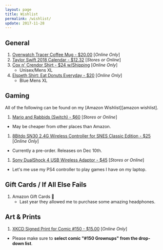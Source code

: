 ```yaml
---
layout: page
title: Wishlist
permalink: /wishlist/
update: 2017-11-28
---
```


## General

1. [Overwatch Tracer Coffee Mug - $20.00][tracer-mug] [_Online Only_]
1. [Taylor Swift 2018 Calendar - $12.32][tswift-calendar] [_Stores or Online_]
1. [Cox n' Crendor Shirt - $24 w/Shipping][cox-n-crendor] [_Online Only_]
   - Unisex/Mens XL
1. [Elspeth Shirt: Eat Donuts Everyday - $20][elspeth-shirt] [_Online Only_]
   - Blue Mens XL

## Gaming

All of the following can be found on my [Amazon Wishlist][amazon wishlist].

1. [Mario and Rabbids (Switch) - $60][mario-and-rabbids] [_Stores or Online_]
  - May be cheaper from other places than Amazon.
1. [8Bitdo SN30 2.4G Wireless Controller for SNES Classic Edition - $25][snes-wireless] [_Online Only_]
  - Currently a pre-order. Releases on Dec 10th.
1. [Sony DualShock 4 USB Wireless Adaptor - $45][ds4-adapter] [_Stores or Online_]
  - Let's me use my PS4 controller to play games I have on my laptop.


## Gift Cards / If All Else Fails

1. Amazon Gift Cards :sparkling_heart:
   - Last year they allowed me to purchase some amazing headphones.

## Art & Prints

1. [XKCD Signed Print for Comic #150 - $15.00][xkcd-print] [_Online Only_]
  - Please make sure to **select comic "#150 Grownups" from the drop-down list**.

[print-order]: http://exocomics.com/store/prints
[comic-481]: http://exocomics.com/481
[tracer-mug]: https://gear.blizzard.com/us/overwatch-tracer-mug
[xkcd-print]: https://store.xkcd.com/products/signed-prints
[tswift-calendar]: https://www.amazon.com/Monthly-Calendar-Songwriter-Celebrity-Multilingual/dp/1465091335
[elspeth-shirt]: https://www.amazon.com/dp/B076CQM6C7/
[ds4-adapter]: https://www.amazon.com/gp/product/B01KWLKKQU
[switch]: https://www.amazon.com/gp/registry/wishlist/1P3O0QFXP9NRT
[mario-and-rabbids]: https://www.amazon.com/dp/B071JRMKBH/
[switch wishlist]: https://www.amazon.com/gp/registry/wishlist/1P3O0QFXP9NRT
[snes-wireless]: https://www.amazon.com/gp/product/B074HBNNH6k0
[cox-n-crendor]: https://theyetee.com/products/cox-n-crendor

